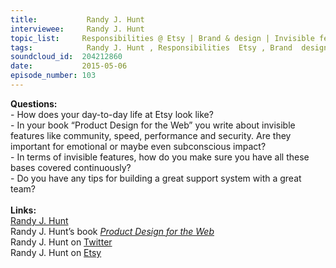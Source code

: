 ```yaml
--- 
title:           Randy J. Hunt 
interviewee:     Randy J. Hunt 
topic_list:     Responsibilities @ Etsy | Brand & design | Invisible features | Word of mouth | Influence chain | Company values | Support teams
tags:            Randy J. Hunt , Responsibilities  Etsy , Brand  design , Invisible features , Word of mouth , Influence chain , Company values , Support teams
soundcloud_id:  204212860
date:           2015-05-06
episode_number: 103
---
```


<p class="show_notes_display"><b>Questions:</b><br>- How does your day-to-day life at Etsy look like?<br>- In your book “Product Design for the Web” you write about invisible features like community, speed, performance and security. Are they important for emotional or maybe even subconscious impact?<br>- In terms of invisible features, how do you make sure you have all these bases covered continuously?<br>- Do you have any tips for building a great support system with a great team?<br><br><b>Links:</b><br><a rel="nofollow" target="_blank" href="http://randyjhunt.com/">Randy J. Hunt</a><br>Randy J. Hunt’s book <i><a rel="nofollow" target="_blank" href="http://amzn.to/1MndsFo">Product Design for the Web</a></i><br>Randy J. Hunt on <a rel="nofollow" target="_blank" href="https://twitter.com/randyjhunt">Twitter</a><br>Randy J. Hunt on <a rel="nofollow" target="_blank" href="http://www.etsy.com/people/randyjhunt">Etsy</a><br><br></p>
